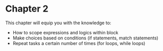 # Chapter 2

This chapter will equip you with the knowledge to:

* How to scope expressions and logics within block
* Make choices based on conditions (if statements, match statements)
* Repeat tasks a certain number of times (for loops, while loops)
